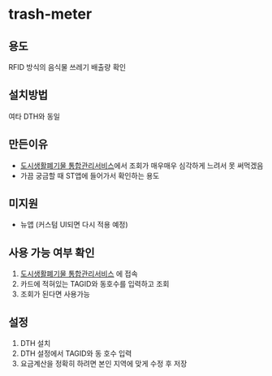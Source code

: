 # trash-meter

## 용도
RFID 방식의 음식물 쓰레기 배출량 확인

## 설치방법
여타 DTH와 동일

## 만든이유
- [도시생활폐기물 통합관리서비스](https://www.citywaste.or.kr/main.do)에서 조회가 매우매우 심각하게 느려서 못 써먹겠음
- 가끔 궁금할 때 ST앱에 들어가서 확인하는 용도

## 미지원
- 뉴앱 (커스텀 UI되면 다시 적용 예정)

## 사용 가능 여부 확인
1. [도시생활폐기물 통합관리서비스](https://www.citywaste.or.kr/main.do) 에 접속
2. 카드에 적혀있는 TAGID와 동호수를 입력하고 조회
3. 조회가 된다면 사용가능

## 설정
1. DTH 설치
2. DTH 설정에서 TAGID와 동 호수 입력
3. 요금계산을 정확히 하려면 본인 지역에 맞게 수정 후 저장
